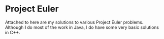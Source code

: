 # Project Euler

Attached to here are my solutions to various Project Euler problems. Although I do most of the work in Java, I do have some very basic solutions in C++. 
